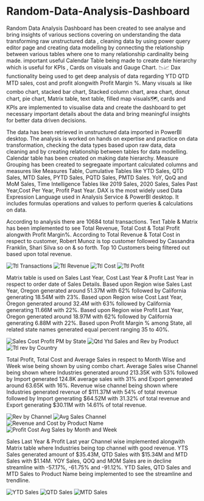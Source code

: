 # Random-Data-Analysis-Dashboard

Random Data Analysis Dashboard has been created to see analyse and bring insights of various sections covering on understanding the data transforming raw unstructured data , cleaning data by using power query editor page and creating data modelling by connecting the relationship between various tables where one to many relationship cardinality being made. important useful Calendar Table being made to create date hierarchy which is useful for KPIs , Cards on visuals and Gauge Chart. 📉📈 Dax functionality being used to get deep analysis of data regarding YTD QTD MTD sales, cost and profit alongwith Profit Margin %. Many visuals 📊 like combo chart, stacked bar chart, Stacked column chart, area chart, donut chart, pie chart, Matrix table, text table, filled map visuals🗺️, cards and KPIs are implemented to visualise data and create the dashboard to get necessary important details about the data and bring meaningful insights for better data driven decisions.

The data has been retrieved in unstructured data imported in PowerBI desktop. The analysis is worked on hands on expertise and practice on data transformation, checking the data types based upon raw data, data cleaning and by creating relationship between tables for data modelling. Calendar table has been created on making date hierarchy. Measure Grouping has been created to segregaate important calculated columns and measures like Measures Table, Cumulative Tables like YTD Sales, QTD Sales, MTD Sales, PYTD Sales, PQTD Sales, PMTD Sales. YoY, QoQ and MoM Sales, Time Intelligence Tables like 2019 Sales, 2020 Sales, Sales Past Year,Cost Per Year, Profit Past Year. DAX is the most widely used Data Expression Language used in Analysis Service & PowerBI desktop. It includes formulas operations and values to perform queries & calculations on data.

According to analysis there are 10684 total transactions. Text Table & Matrix has been implemented to see Total Revenue, Total Cost & Total Profit alongwith Profit Margin%. According to Total Revenue & Total Cost in respect to customer, Robert Munoz is top customer followed by Cassandra Franklin, Shari Silva so on & so forth. Top 10 Customers being filtered out based upon total revenue.

![Ttl Transactions](https://github.com/Rishi-Kalpa/ECommerce-Sales-Analysis-Dashboard/assets/98646729/a832d6a7-c346-4bac-8d73-a2e64a79e5d9)   ![Ttl Revenue](https://github.com/Rishi-Kalpa/ECommerce-Sales-Analysis-Dashboard/assets/98646729/99dbe32a-dccb-4ed8-81a5-43d134b70498)   ![Ttl Cost](https://github.com/Rishi-Kalpa/ECommerce-Sales-Analysis-Dashboard/assets/98646729/e315b75f-7700-45ac-b959-08c650be3d1c)   ![Ttl Profit](https://github.com/Rishi-Kalpa/ECommerce-Sales-Analysis-Dashboard/assets/98646729/ec1f2d7c-d8ee-40cf-8c42-f4948fe0020c)  

Matrix table is used on Sales Last Year, Cost Last Year & Profit Last Year in respect to order date of Sales Details. Based upon Region wise Sales Last Year, Oregon generated around 51.37M with 62% followed by California generating 18.54M with 23%. Based upon Region wise Cost Last Year, Oregon generated around 32.4M with 63% followed by California generating 11.66M with 22%. Based upon Region wise Profit Last Year, Oregon generated around 18.97M with 62% followed by California generating 6.88M with 22%. Based upon Profit Margin % among State, all related state names generated equal percent ranging 35 to 40%.

![Sales Cost Profit PM by State](https://github.com/Rishi-Kalpa/ECommerce-Sales-Analysis-Dashboard/assets/98646729/04d5ddda-81c2-4056-b03b-c26a4db2cfc4)   ![Qtd Ytd Sales and Rev by Product](https://github.com/Rishi-Kalpa/ECommerce-Sales-Analysis-Dashboard/assets/98646729/cf0e07aa-d1be-486b-9b27-abd0378fe8a0)   ![Ttl rev by Country](https://github.com/Rishi-Kalpa/ECommerce-Sales-Analysis-Dashboard/assets/98646729/8500491b-6c7d-4d31-a8f5-8b24d23945f3)


Total Profit, Total Cost and Average Sales in respect to Month Wise and Week wise being shown by using combo chart. Average Sales wise Channel being shown where Industries generated around 213.35K with 53% followed by Import generated 124.8K average sales with 31% and Export generated around 63.65K with 16%. Revenue wise channel being shown where Industries generated revenue of $111.37M with 54% of total revenue followed by Import generating $64.52M with 31.32% of total revenue and Export generating $30.11M with 14.61% of total revenue.

![Rev by Channel](https://github.com/Rishi-Kalpa/ECommerce-Sales-Analysis-Dashboard/assets/98646729/5a75cff3-856a-4669-97b2-be64eaf70470)
![Avg Sales Channel](https://github.com/Rishi-Kalpa/ECommerce-Sales-Analysis-Dashboard/assets/98646729/2d447618-2924-4a0a-bcdb-3277cd150d6e)
![Revenue and Cost by Product Name](https://github.com/Rishi-Kalpa/ECommerce-Sales-Analysis-Dashboard/assets/98646729/c8f2f2bc-0146-4eff-8564-a2a84b148048)  
![Profit Cost Avg Sales by Month and Week](https://github.com/Rishi-Kalpa/ECommerce-Sales-Analysis-Dashboard/assets/98646729/ac15a1ed-0cc1-40cf-8ffb-67300de16de9)    


Sales Last Year & Profit Last year Channel wise implemented alongwith Matrix table where Industries being top channel with good revenue. YTS Sales generated amount of $35.43M, QTD Sales with $15.34M and MTD Sales with $1.14M. YOY Sales, QOQ and MOM Sales are in decline streamline with -57.17%, -61.75% and -91.12%. YTD Sales, QTD Sales and MTD Sales to Product Name being implemented to see the streamline and trendline.

![YTD Sales](https://github.com/Rishi-Kalpa/ECommerce-Sales-Analysis-Dashboard/assets/98646729/26510467-40f6-4507-a0dc-776fcd1dcc64)  ![QTD Sales](https://github.com/Rishi-Kalpa/ECommerce-Sales-Analysis-Dashboard/assets/98646729/1aaf1a84-ff24-48e2-824d-f3bc1b037d94)  ![MTD Sales](https://github.com/Rishi-Kalpa/ECommerce-Sales-Analysis-Dashboard/assets/98646729/acd9264b-b946-49a7-b526-e81b5ea6401f)

